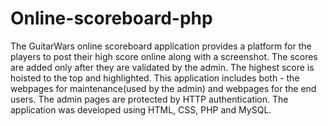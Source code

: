 # Online-scoreboard-php
The GuitarWars online scoreboard application provides a platform for the players to post their high score online along with a screenshot. The scores are added only after they are validated by the admin. The highest score is hoisted to the top and highlighted. This application includes both - the webpages for maintenance(used by the admin) and webpages for the end users. The admin pages are protected by HTTP authentication. The application was developed using HTML, CSS, PHP and MySQL. 
